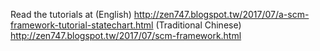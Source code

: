 Read the tutorials at
(English) http://zen747.blogspot.tw/2017/07/a-scm-framework-tutorial-statechart.html
(Traditional Chinese) http://zen747.blogspot.tw/2017/07/scm-framework.html
